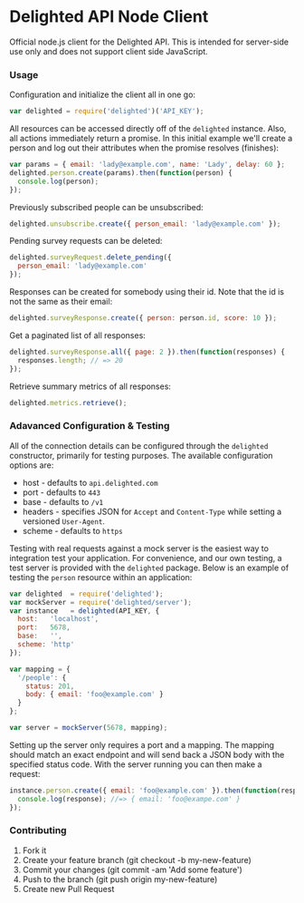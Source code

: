 # Delighted API Node Client

Official node.js client for the Delighted API. This is intended for server-side
use only and does not support client side JavaScript.

### Usage

Configuration and initialize the client all in one go:

```javascript
var delighted = require('delighted')('API_KEY');
```

All resources can be accessed directly off of the `delighted` instance. Also,
all actions immediately return a promise. In this initial example we'll create a
person and log out their attributes when the promise resolves (finishes):

```javascript
var params = { email: 'lady@example.com', name: 'Lady', delay: 60 };
delighted.person.create(params).then(function(person) {
  console.log(person);
});
```

Previously subscribed people can be unsubscribed:

```javascript
delighted.unsubscribe.create({ person_email: 'lady@example.com' });
```

Pending survey requests can be deleted:

```javascript
delighted.surveyRequest.delete_pending({
  person_email: 'lady@example.com'
});
```

Responses can be created for somebody using their id. Note that the id is not
the same as their email:

```javascript
delighted.surveyResponse.create({ person: person.id, score: 10 });
```

Get a paginated list of all responses:

```javascript
delighted.surveyResponse.all({ page: 2 }).then(function(responses) {
  responses.length; // => 20
});
```

Retrieve summary metrics of all responses:

```javascript
delighted.metrics.retrieve();
```

### Adavanced Configuration & Testing

All of the connection details can be configured through the `delighted`
constructor, primarily for testing purposes. The available configuration options
are:

* host - defaults to `api.delighted.com`
* port - defaults to `443`
* base - defaults to `/v1`
* headers - specifies JSON for `Accept` and `Content-Type` while setting a
  versioned `User-Agent`.
* scheme - defaults to `https`

Testing with real requests against a mock server is the easiest way to
integration test your application. For convenience, and our own testing, a test
server is provided with the `delighted` package. Below is an example of testing
the `person` resource within an application:

```javascript
var delighted  = require('delighted');
var mockServer = require('delighted/server');
var instance   = delighted(API_KEY, {
  host:   'localhost',
  port:   5678,
  base:   '',
  scheme: 'http'
});

var mapping = {
  '/people': {
    status: 201,
    body: { email: 'foo@example.com' }
  }
};

var server = mockServer(5678, mapping);
```

Setting up the server only requires a port and a mapping. The mapping should match
an exact endpoint and will send back a JSON body with the specified status code.
With the server running you can then make a request:

```javascript
instance.person.create({ email: 'foo@example.com' }).then(function(response) {
  console.log(response); //=> { email: 'foo@exampe.com' }
});
```

### Contributing

1. Fork it
2. Create your feature branch (git checkout -b my-new-feature)
3. Commit your changes (git commit -am 'Add some feature')
4. Push to the branch (git push origin my-new-feature)
5. Create new Pull Request
